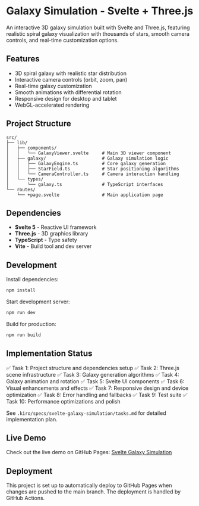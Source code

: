 # Galaxy Simulation - Svelte + Three.js

An interactive 3D galaxy simulation built with Svelte and Three.js, featuring realistic spiral galaxy visualization with thousands of stars, smooth camera controls, and real-time customization options.

## Features

- 3D spiral galaxy with realistic star distribution
- Interactive camera controls (orbit, zoom, pan)
- Real-time galaxy customization
- Smooth animations with differential rotation
- Responsive design for desktop and tablet
- WebGL-accelerated rendering

## Project Structure

```
src/
├── lib/
│   ├── components/
│   │   └── GalaxyViewer.svelte     # Main 3D viewer component
│   ├── galaxy/                     # Galaxy simulation logic
│   │   ├── GalaxyEngine.ts         # Core galaxy generation
│   │   ├── StarField.ts            # Star positioning algorithms
│   │   └── CameraController.ts     # Camera interaction handling
│   └── types/
│       └── galaxy.ts               # TypeScript interfaces
└── routes/
    └── +page.svelte                # Main application page
```

## Dependencies

- **Svelte 5** - Reactive UI framework
- **Three.js** - 3D graphics library
- **TypeScript** - Type safety
- **Vite** - Build tool and dev server

## Development

Install dependencies:
```bash
npm install
```

Start development server:
```bash
npm run dev
```

Build for production:
```bash
npm run build
```

## Implementation Status

✅ Task 1: Project structure and dependencies setup
✅ Task 2: Three.js scene infrastructure
✅ Task 3: Galaxy generation algorithms
✅ Task 4: Galaxy animation and rotation
✅ Task 5: Svelte UI components
✅ Task 6: Visual enhancements and effects
✅ Task 7: Responsive design and device optimization
✅ Task 8: Error handling and fallbacks
✅ Task 9: Test suite
✅ Task 10: Performance optimizations and polish

See `.kiro/specs/svelte-galaxy-simulation/tasks.md` for detailed implementation plan.

## Live Demo

Check out the live demo on GitHub Pages: [Svelte Galaxy Simulation](https://yourusername.github.io/svelte-galaxy-simulation/)

## Deployment

This project is set up to automatically deploy to GitHub Pages when changes are pushed to the main branch. The deployment is handled by GitHub Actions.